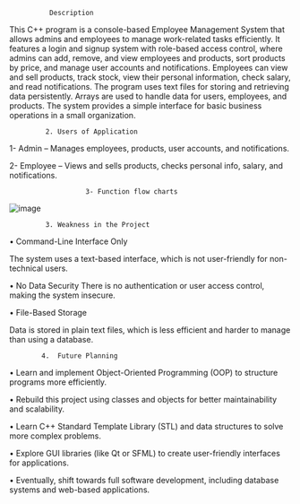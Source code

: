 
              Description

This C++ program is a console-based Employee Management System that allows admins and employees to manage work-related tasks efficiently.
It features a login and signup system with role-based access control, where admins can add, remove, and view employees and products,
sort products by price, and manage user accounts and notifications. Employees can view and sell products, track stock, view their personal
information, check salary, and read notifications. The program uses text files for storing and retrieving data persistently. 
Arrays are used to handle data for users, employees, and products. The system provides a simple interface for basic business
operations in a small organization.


             2.	Users of Application
   

1- Admin – Manages employees, products, user accounts, and notifications.                                

2- Employee – Views and sells products, checks personal info, salary, and notifications.       






                       3- Function flow charts
   

![image](https://github.com/user-attachments/assets/3fca2e46-e03d-4c18-a39e-ea495bf860a6)




             3.	Weakness in the Project


  •	Command-Line Interface Only
               
The system uses a text-based interface, which is not user-friendly for non-technical users.          
  
  •	No Data Security
There is no authentication or user access control, making the system insecure.   
                  
  •	File-Based Storage     
   
Data is stored in plain text files, which is less efficient and harder to manage than using a database.




            4.	Future Planning

•	Learn and implement Object-Oriented Programming (OOP) to structure programs more efficiently.   

•	Rebuild this project using classes and objects for better maintainability and scalability.    

•	Learn C++ Standard Template Library (STL) and data structures to solve more complex problems.            

•	Explore GUI libraries (like Qt or SFML) to create user-friendly interfaces for applications.                

•	Eventually, shift towards full software development, including database systems and web-based applications.             


